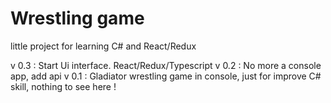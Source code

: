 # Wrestling game

little project for learning C# and React/Redux 

v 0.3 : Start Ui interface. React/Redux/Typescript 
v 0.2 : No more a console app, add api 
v 0.1 : Gladiator wrestling game in console, just for improve C# skill, nothing to see here !
